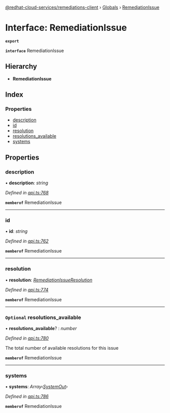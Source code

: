[@redhat-cloud-services/remediations-client](../README.md) › [Globals](../globals.md) › [RemediationIssue](remediationissue.md)

# Interface: RemediationIssue

**`export`** 

**`interface`** RemediationIssue

## Hierarchy

* **RemediationIssue**

## Index

### Properties

* [description](remediationissue.md#description)
* [id](remediationissue.md#id)
* [resolution](remediationissue.md#resolution)
* [resolutions_available](remediationissue.md#optional-resolutions_available)
* [systems](remediationissue.md#systems)

## Properties

###  description

• **description**: *string*

*Defined in [api.ts:768](https://github.com/RedHatInsights/javascript-clients/blob/master/packages/remediations/api.ts#L768)*

**`memberof`** RemediationIssue

___

###  id

• **id**: *string*

*Defined in [api.ts:762](https://github.com/RedHatInsights/javascript-clients/blob/master/packages/remediations/api.ts#L762)*

**`memberof`** RemediationIssue

___

###  resolution

• **resolution**: *[RemediationIssueResolution](remediationissueresolution.md)*

*Defined in [api.ts:774](https://github.com/RedHatInsights/javascript-clients/blob/master/packages/remediations/api.ts#L774)*

**`memberof`** RemediationIssue

___

### `Optional` resolutions_available

• **resolutions_available**? : *number*

*Defined in [api.ts:780](https://github.com/RedHatInsights/javascript-clients/blob/master/packages/remediations/api.ts#L780)*

The total number of available resolutions for this issue

**`memberof`** RemediationIssue

___

###  systems

• **systems**: *Array‹[SystemOut](systemout.md)›*

*Defined in [api.ts:786](https://github.com/RedHatInsights/javascript-clients/blob/master/packages/remediations/api.ts#L786)*

**`memberof`** RemediationIssue

